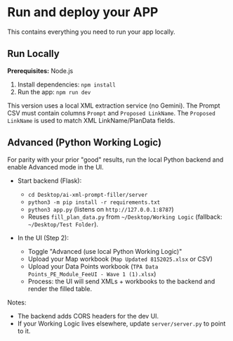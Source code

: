 # Run and deploy your APP 

This contains everything you need to run your app locally.

## Run Locally

**Prerequisites:**  Node.js


1. Install dependencies:
   `npm install`
2. Run the app:
   `npm run dev`

This version uses a local XML extraction service (no Gemini). The Prompt CSV must contain columns `Prompt` and `Proposed LinkName`. The `Proposed LinkName` is used to match XML LinkName/PlanData fields.

## Advanced (Python Working Logic)

For parity with your prior "good" results, run the local Python backend and enable Advanced mode in the UI.

- Start backend (Flask):
  - `cd Desktop/ai-xml-prompt-filler/server`
  - `python3 -m pip install -r requirements.txt`
  - `python3 app.py` (listens on `http://127.0.0.1:8787`)
  - Reuses `fill_plan_data.py` from `~/Desktop/Working Logic` (fallback: `~/Desktop/Test Folder`).

- In the UI (Step 2):
  - Toggle "Advanced (use local Python Working Logic)"
  - Upload your Map workbook (`Map Updated 8152025.xlsx` or CSV)
  - Upload your Data Points workbook (`TPA Data Points_PE_Module_FeeUI - Wave 1 (1).xlsx`)
  - Process: the UI will send XMLs + workbooks to the backend and render the filled table.

Notes:
- The backend adds CORS headers for the dev UI.
- If your Working Logic lives elsewhere, update `server/server.py` to point to it.
